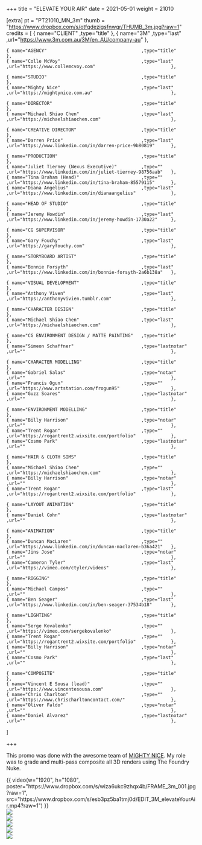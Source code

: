 +++
title = "ELEVATE YOUR AIR"
date = 2021-05-01
weight = 21010

[extra]
pt = "PT21010_MN_3m"
thumb = "https://www.dropbox.com/s/otfgdezigsfnwgr/THUMB_3m.jpg?raw=1"
credits = [
    { name="CLIENT"                                   ,type="title"                                                                     },
    { name="3M"                                       ,type="last"         ,url="https://www.3m.com.au/3M/en_AU/company-au"             },
                                                                                                                                          
    { name="AGENCY"                                   ,type="title"                                                                     },
    { name="Colle McVoy"                              ,type="last"         ,url="https://www.collemcvoy.com"                            },
                                                                                                                                          
    { name="STUDIO"                                   ,type="title"                                                                     },
    { name="Mighty Nice"                              ,type="last"         ,url="https://mightynice.com.au"                             },
                                                                                                                                          
    { name="DIRECTOR"                                 ,type="title"                                                                     },
    { name="Michael Shiao Chen"                       ,type="last"         ,url="https://michaelshiaochen.com"                          },
                                                                                                                                          
    { name="CREATIVE DIRECTOR"                        ,type="title"                                                                     },
    { name="Darren Price"                             ,type="last"         ,url="https://www.linkedin.com/in/darren-price-9b80819"      },
                                                                                                                                          
    { name="PRODUCTION"                               ,type="title"                                                                     },
    { name="Juliet Tierney (Nexus Executive)"         ,type=""             ,url="https://www.linkedin.com/in/juliet-tierney-98756aab"   },
    { name="Tina Braham (Head)"                       ,type=""             ,url="https://www.linkedin.com/in/tina-braham-85579115"      },
    { name="Diana Angelius"                           ,type="last"         ,url="https://www.linkedin.com/in/dianaangelius"             },
                                                                                                                                             
    { name="HEAD OF STUDIO"                           ,type="title"                                                                     },
    { name="Jeremy Howdin"                            ,type="last"         ,url="https://www.linkedin.com/in/jeremy-howdin-1730a22"     },
                                                                                                                                             
    { name="CG SUPERVISOR"                            ,type="title"                                                                     },
    { name="Gary Fouchy"                              ,type="last"         ,url="https://garyfouchy.com"                                },
                                                                                                                                             
    { name="STORYBOARD ARTIST"                        ,type="title"                                                                     },
    { name="Bonnie Forsyth"                           ,type="last"         ,url="https://www.linkedin.com/in/bonnie-forsyth-2a6b138a"   },
                                                                                                                                             
    { name="VISUAL DEVELOPMENT"                       ,type="title"                                                                     },
    { name="Anthony Viven"                            ,type="last"         ,url="https://anthonyvivien.tumblr.com"                      },
                                                                                                                                             
    { name="CHARACTER DESIGN"                         ,type="title"                                                                     },
    { name="Michael Shiao Chen"                       ,type="last"         ,url="https://michaelshiaochen.com"                          },
                                                                                                                          
    { name="CG ENVIRONMENT DESIGN / MATTE PAINTING"   ,type="title"                                                                     },
    { name="Simeon Schaffner"                         ,type="lastnotar"    ,url=""                                                      },
                                                                                                                                          
    { name="CHARACTER MODELLING"                      ,type="title"                                                                     },
    { name="Gabriel Salas"                            ,type="notar"        ,url=""                                                      },
    { name="Francis Ogun"                             ,type=""             ,url="https://www.artstation.com/frogun95"                   },
    { name="Guzz Soares"                              ,type="lastnotar"    ,url=""                                                      },
                                                                                                                                          
    { name="ENVIRONMENT MODELLING"                    ,type="title"                                                                     },
    { name="Billy Harrison"                           ,type="notar"        ,url=""                                                      },
    { name="Trent Rogan"                              ,type=""             ,url="https://rogantrent2.wixsite.com/portfolio"             },
    { name="Cosmo Park"                               ,type="lastnotar"    ,url=""                                                      },
                                                                                                                                          
    { name="HAIR & CLOTH SIMS"                        ,type="title"                                                                     },
    { name="Michael Shiao Chen"                       ,type=""             ,url="https://michaelshiaochen.com"                          },
    { name="Billy Harrison"                           ,type="notar"        ,url=""                                                      },
    { name="Trent Rogan"                              ,type="last"         ,url="https://rogantrent2.wixsite.com/portfolio"             },
                                                                                                                                          
    { name="LAYOUT ANIMATION"                         ,type="title"                                                                     },
    { name="Daniel Cohn"                              ,type="lastnotar"    ,url=""                                                      },
                                                                                                                                          
    { name="ANIMATION"                                ,type="title"                                                                     },
    { name="Duncan MacLaren"                          ,type=""             ,url="https://www.linkedin.com/in/duncan-maclaren-b36a421"   },
    { name="Jins Jose"                                ,type="notar"        ,url=""                                                      },
    { name="Cameron Tyler"                            ,type="last"         ,url="https://vimeo.com/ctyler/videos"                       },
                                                                                                                                          
    { name="RIGGING"                                  ,type="title"                                                                     },
    { name="Michael Campos"                           ,type=""             ,url=""                                                      },
    { name="Ben Seager"                               ,type="last"         ,url="https://www.linkedin.com/in/ben-seager-37534b18"       },
                                                                                                                                          
    { name="LIGHTING"                                 ,type="title"                                                                     },
    { name="Serge Kovalenko"                          ,type=""             ,url="https://vimeo.com/sergekovalenko"                      },
    { name="Trent Rogan"                              ,type=""             ,url="https://rogantrent2.wixsite.com/portfolio"             },
    { name="Billy Harrison"                           ,type="notar"        ,url=""                                                      },
    { name="Cosmo Park"                               ,type="last"         ,url=""                                                      },
                                                                                                                                           
    { name="COMPOSITE"                                ,type="title"                                                                     },
    { name="Vincent E Sousa (lead)"                   ,type=""             ,url="https://www.vincentesousa.com"                         },
    { name="Chris Charlton"                           ,type=""             ,url="https://www.chrischarltoncontact.com/"                 },
    { name="Oliver Faldo"                             ,type="notar"        ,url=""                                                      },
    { name="Daniel Alvarez"                           ,type="lastnotar"    ,url=""                                                      },
]

+++

<div class="page_text">

This promo was done with the awesome team of <a href="http://mightynice.com.au/project/3m-elevate-your-air/" target="_blank">MIGHTY NICE</a>.
My role was to grade and multi-pass composite all 3D renders using The Foundry Nuke. 

</div>

<div class="mwall">
<div class="mwall_items">
<div class="mwall_item">{{ video(w="1920", h="1080", poster="https://www.dropbox.com/s/wiza6ukc9zhqx4b/FRAME_3m_001.jpg?raw=1", src="https://www.dropbox.com/s/esb3pz5ba1tmj0d/EDIT_3M_elevateYourAir.mp4?raw=1") }}</div>
<div class="mwall_item"><img src="https://www.dropbox.com/s/h7j8l4gytnfe6rv/FRAME_3m_002.jpg?raw=1"></div>
<div class="mwall_item"><img src="https://www.dropbox.com/s/2u0zthsnxi9d3nn/FRAME_3m_003.jpg?raw=1"></div>
<div class="mwall_item"><img src="https://www.dropbox.com/s/s4yvc08a0i9un6z/FRAME_3m_004.jpg?raw=1"></div>
<div class="mwall_item"><img src="https://www.dropbox.com/s/0rv4xkpgsd6fb92/FRAME_3m_005.jpg?raw=1"></div>
<div class="mwall_item"><img src="https://www.dropbox.com/s/j5s5cr13ibpktwc/FRAME_3m_006.jpg?raw=1"></div>
</div>
</div>







